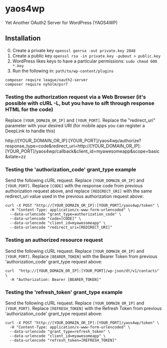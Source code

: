 # yaos4wp
Yet Another OAuth2 Server for WordPress (YAOS4WP)

## Installation

0. Create a private key `openssl genrsa -out private.key 2048`
0. Create a public key `openssl rsa -in private.key -pubout > public.key`
0. WordPress likes keys to have a particular permissions: `sudo chmod 600 *.key`
0. Run the following in: `path/to/wp-content/plugins`
```
composer require league/oauth2-server
composer require nyholm/psr7
```

### Testing the authorization request via a Web Browser (it's possible with cURL -L, but you have to sift through response HTML for the code) 

Replace `[YOUR_DOMAIN_OR_IP]` and `[YOUR_PORT]`. Replace the "redirect_uri" parameter with your desired URI (for mobile apps you can register a DeepLink to handle this)

http://[YOUR_DOMAIN_OR_IP]:[YOUR_PORT]/yaos4wp/authorize?response_type=code&redirect_uri=http://[YOUR_DOMAIN_OR_IP]:[YOUR_PORT]/yaos4wp/callback&client_id=myawesomeapp&scope=basic&state=zz


### Testing the 'authorization_code' grant_type example

Send the following cURL request. Replace `[YOUR_DOMAIN_OR_IP]` and `[YOUR_PORT]`. Replace `[CODE]` with the response code from previous authorization request above, and replace `[REDIRECT_URI]` with the same redirect_uri value used in the previous authorization request above:

```
curl -X POST "http://[YOUR_DOMAIN_OR_IP]:[YOUR_PORT]/yaos4wp/token" \
  -H "Content-Type: application/x-www-form-urlencoded" \
  --data-urlencode "grant_type=authorization_code" \
  --data-urlencode "code=[CODE]" \
  --data-urlencode "client_id=myawesomeapp" \
  --data-urlencode "redirect_uri=[REDIRECT_URI]"
```

### Testing an authorized resource request

Send the following cURL request. Replace `[YOUR_DOMAIN_OR_IP]` and `[YOUR_PORT]`. Replace `[BEARER_TOKEN]` with the Bearer Token from previous 'authorization_code' grant_type request above:

```
curl  "http://[YOUR_DOMAIN_OR_IP]:[YOUR_PORT]/wp-json/dt/v1/contacts" \
  -H "Authorization: Bearer [BEARER_TOKEN]"
```

### Testing the 'refresh_token' grant_type example

Send the following cURL request. Replace `[YOUR_DOMAIN_OR_IP]` and `[YOUR_PORT]`. Replace `[REFRESH_TOKEN]` with the Refresh Token from previous 'authorization_code' grant_type request above:

```
curl -X POST "http://[YOUR_DOMAIN_OR_IP]:[YOUR_PORT]/yaos4wp/token" \
  -H "Content-Type: application/x-www-form-urlencoded" \
  --data-urlencode "grant_type=refresh_token" \
  --data-urlencode "client_id=myawesomeapp" \
  --data-urlencode "refresh_token=[REFRESH_TOKEN]"
```
